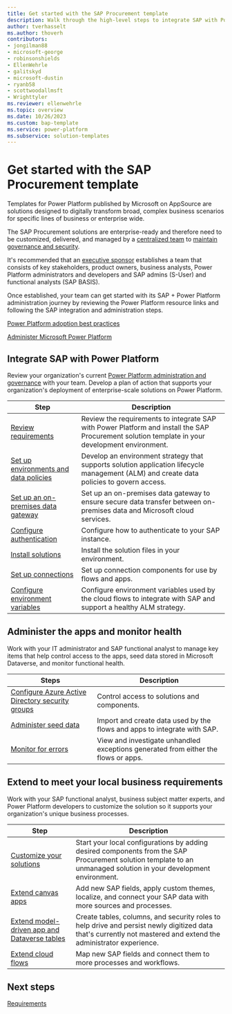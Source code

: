 ```yaml
---
title: Get started with the SAP Procurement template
description: Walk through the high-level steps to integrate SAP with Power Platform and work with the SAP Procurement template.
author: tverhasselt
ms.author: thoverh
contributors:
- jongilman88
- microsoft-george
- robinsonshields
- EllenWehrle
- galitskyd
- microsoft-dustin
- ryanb58
- scottwoodallmsft
- Wrighttyler
ms.reviewer: ellenwehrle
ms.topic: overview
ms.date: 10/26/2023
ms.custom: bap-template
ms.service: power-platform
ms.subservice: solution-templates
---
```


# Get started with the SAP Procurement template

Templates for Power Platform published by Microsoft on AppSource are solutions designed to digitally transform broad, complex business scenarios for specific lines of business or enterprise wide.

The SAP Procurement solutions are enterprise-ready and therefore need to be customized, delivered, and managed by a [centralized team](/power-platform/guidance/adoption/delivery-models#centralized) to [maintain governance and security](/power-platform/guidance/adoption/admin-best-practices).

It's recommended that an [executive sponsor](/power-platform/guidance/adoption/executive-sponsorship?source=recommendations) establishes a team that consists of key stakeholders, product owners, business analysts, Power Platform administrators and developers and SAP admins (S-User) and functional analysts (SAP BASIS).

Once established, your team can get started with its SAP + Power Platform administration journey by reviewing the Power Platform resource links and following the SAP integration and administration steps.

[Power Platform adoption best practices](/power-platform/guidance/adoption/methodology)

[Administer Microsoft Power Platform](/power-platform/admin/admin-documentation)

## Integrate SAP with Power Platform

Review your organization's current [Power Platform administration and governance](/power-platform/guidance/adoption/admin-best-practices) with your team. Develop a plan of action that supports your organization's deployment of enterprise-scale solutions on Power Platform.

| Step | Description |
| ----------- | ----------- |
| [Review requirements](requirements.md) | Review the requirements to integrate SAP with Power Platform and install the SAP Procurement solution template in your development environment. |
| [Set up environments and data policies](set-up-connections.md) | Develop an environment strategy that supports solution application lifecycle management (ALM) and create data policies to govern access. |
| [Set up an on-premises data gateway](set-up-gateway.md) | Set up an on-premises data gateway to ensure secure data transfer between on-premises data and Microsoft cloud services. |
| [Configure authentication](configure-authentication.md) | Configure how to authenticate to your SAP instance. |
| [Install solutions](install.md) | Install the solution files in your environment. |
| [Set up connections](set-up-connections.md) | Set up connection components for use by flows and apps. |
| [Configure environment variables](configure-environment-variables.md) | Configure environment variables used by the cloud flows to integrate with SAP and support a healthy ALM strategy. |

## Administer the apps and monitor health

Work with your IT administrator and SAP functional analyst to manage key items that help control access to the apps, seed data stored in Microsoft Dataverse, and monitor functional health.

| Steps | Description |
| --- | --- |
| [Configure Azure Active Directory security groups](configure-security-groups.md) | Control access to solutions and components. |
| [Administer seed data](apply-seed-data.md) | Import and create data used by the flows and apps to integrate with SAP. |
| [Monitor for errors](monitor-errors.md) | View and investigate unhandled exceptions generated from either the flows or apps. |

## Extend to meet your local business requirements

Work with your SAP functional analyst, business subject matter experts, and Power Platform developers to customize the solution so it supports your organization's unique business processes.

| Step | Description |
| ----------- | ----------- |
| [Customize your solutions](customize-solutions.md) | Start your local configurations by adding desired components from the SAP Procurement solution template to an unmanaged solution in your development environment. |
| [Extend canvas apps](extend-canvas-apps.md) | Add new SAP fields, apply custom themes, localize, and connect your SAP data with more sources and processes. |
| [Extend model-driven app and Dataverse tables](extend-model-apps-dataverse.md) | Create tables, columns, and security roles to help drive and persist newly digitized data that's currently not mastered and extend the administrator experience. |
| [Extend cloud flows](extend-cloud-flows.md) | Map new SAP fields and connect them to more processes and workflows. |

## Next steps

[Requirements](requirements.md)
